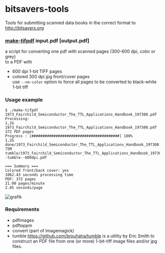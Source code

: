 # bitsavers-tools
Tools for submitting scanned data books in the correct format to http://bitsavers.org


### [make-tifpdf](https://github.com/Wikinaut/bitsavers-tools/blob/main/make-tifpdf) input.pdf [output.pdf]

a script for converting one pdf with scanned pages (300-600 dpi, color or grey)   
to a PDF with

* 600 dpi 1-bit TIFF pages
* colored 300 dpi jpg front/cover pages  
use `--no-color` option to force all pages to be converted to black-white 1-bit tiff


### Usage example

```
$ ./make-tifpdf 1973_Fairchild_Semiconductor_The_TTL_Applications_Handbook_197308.pdf 
Processing:
1,2G 1973_Fairchild_Semiconductor_The_TTL_Applications_Handbook_197308.pdf
372 PDF pages
Progress : [########################################] 100%
1,2G done/1973_Fairchild_Semiconductor_The_TTL_Applications_Handbook_197308.pdf.done
75M tumble/1973_Fairchild_Semiconductor_The_TTL_Applications_Handbook_197308--tumble--600dpi.pdf

=== Summary ===
Colored front/back cover: yes
1062.43 seconds processing time
PDF: 372 pages
21.00 pages/minute
2.85 seconds/page
```

![grafik](https://user-images.githubusercontent.com/1151915/214706285-f79cad1c-f270-4e86-83be-2652aff87fbe.png)

### Requirements

* pdfimages
* pdftoppm
* convert (part of Imagemagick)
* tumble https://github.com/brouhaha/tumble is a utility by Eric Smith to construct an PDF file from one (or more) 1-bit-tiff image files and/or jpg files.
